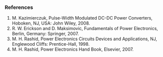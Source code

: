 ### References

1. M. Kazimierczuk, Pulse-Width Modulated DC-DC Power Converters, Hoboken, NJ, USA: John Wiley, 2008.
2. R. W. Erickson and D. Maksimovic, Fundamentals of Power Electronics, Berlin, Germany: Springer, 2007.
3. M. H. Rashid, Power Electronics Circuits Devices and Applications, NJ, Englewood Cliffs: Prentice-Hall, 1998.
4. M. H. Rashid, Power Electronics Hand Book, Elsevier, 2007.

